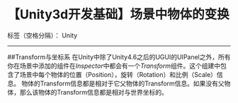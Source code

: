 # 【Unity3d开发基础】场景中物体的变换

标签（空格分隔）： Unity

---

##Transform与坐标系
在Unity中除了Unity4.6之后的UGUI的UIPanel之外，所有你在场景中添加的组件在*Inspector*中都会有一个*Transform*组件。这个组建中包含了场景中每个物体的位置（Position），旋转（Rotation）和比例（Scale）信息。
物体的Transform信息都是相对于它父物体的Transform信息。如果没有父物体，那么该物体的Transform信息都是相对与世界坐标的。





